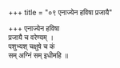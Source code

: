 +++
title = "०९ एनाज्येन हविषा प्रजायै"

+++
एनाज्येन हविषा  
प्रजायै च वरेण्यम् ।  
पशुभ्यश् चक्षुषे च कं  
सम् अग्निं सम् इधीमहि ॥